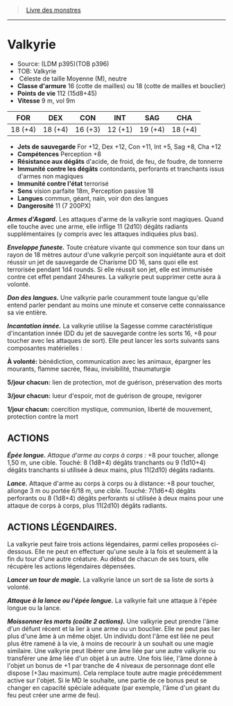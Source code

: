 ﻿> [Livre des monstres](tome_of_beasts.md)

---

# Valkyrie

- Source: (LDM p395)(TOB p396)
- TOB: Valkyrie
-  Céleste de taille Moyenne (M), neutre
- **Classe d'armure** 16 (cotte de mailles) ou 18 (cotte de mailles et bouclier)
- **Points de vie** 112 (15d8+45)
- **Vitesse** 9 m, vol 9m

|FOR|DEX|CON|INT|SAG|CHA|
|---|---|---|---|---|---|
|18 (+4)|18 (+4)|16 (+3)|12 (+1)|19 (+4)|18 (+4)|

- **Jets de sauvegarde** For +12, Dex +12, Con +11, Int +5, Sag +8, Cha +12
- **Compétences** Perception +8
- **Résistance aux dégâts** d'acide, de froid, de feu, de foudre, de tonnerre
- **Immunité contre les dégâts** contondants, perforants et tranchants issus d'armes non magiques
- **Immunité contre l'état** terrorisé
- **Sens** vision parfaite 18m, Perception passive 18
- **Langues** commun, géant, nain, voir don des langues
- **Dangerosité** 11 (7 200PX)

**_Armes d'Asgard._** Les attaques d'arme de la valkyrie sont magiques. Quand elle touche avec une arme, elle inflige 11 (2d10) dégâts radiants supplémentaires (y compris avec les attaques indiquées plus bas).

**_Enveloppe funeste._** Toute créature vivante qui commence son tour dans un rayon de 18 mètres autour d'une valkyrie perçoit son inquiétante aura et doit réussir un jet de sauvegarde de Charisme DD 16, sans quoi elle est terrorisée pendant 1d4 rounds. Si elle réussit son jet, elle est immunisée contre cet effet pendant 24heures. La valkyrie peut supprimer cette aura à volonté.

**_Don des langues._** Une valkyrie parle couramment toute langue qu'elle entend parler pendant au moins une minute et conserve cette connaissance sa vie entière.

**_Incantation innée._** La valkyrie utilise la Sagesse comme caractéristique d'incantation innée (DD du jet de sauvegarde contre les sorts 16, +8 pour toucher avec les attaques de sort). Elle peut lancer les sorts suivants sans composantes matérielles :

**À volonté:** bénédiction, communication avec les animaux, épargner les mourants, flamme sacrée, fléau, invisibilité, thaumaturgie

**5/jour chacun:** lien de protection, mot de guérison, préservation des morts

**3/jour chacun:** lueur d'espoir, mot de guérison de groupe, revigorer

**1/jour chacun:** coercition mystique, communion, liberté de mouvement, protection contre la mort

## ACTIONS

**_Épée longue._** _Attaque d'arme au corps à corps :_ +8 pour toucher, allonge 1,50 m, une cible. Touché: 8 (1d8+4) dégâts tranchants ou 9 (1d10+4) dégâts tranchants si utilisée à deux mains, plus 11(2d10) dégâts radiants.

**_Lance._** Attaque d'arme au corps à corps ou à distance: +8 pour toucher, allonge 3 m ou portée 6/18 m, une cible. Touché: 7(1d6+4) dégâts perforants ou 8 (1d8+4) dégâts perforants si utilisée à deux mains pour une attaque de corps à corps, plus 11(2d10) dégâts radiants.

## ACTIONS LÉGENDAIRES.

La valkyrie peut faire trois actions légendaires, parmi celles proposées ci-dessous. Elle ne peut en effectuer qu'une seule à la fois et seulement à la fin du tour d'une autre créature. Au début de chacun de ses tours, elle récupère les actions légendaires dépensées.

**_Lancer un tour de magie._** La valkyrie lance un sort de sa liste de sorts à volonté.

**_Attaque à la lance ou l'épée longue._** La valkyrie fait une attaque à l'épée longue ou la lance.

**_Moissonner les morts (coûte 2 actions)._** Une valkyrie peut prendre l'âme d'un défunt récent et la lier à une arme ou un bouclier. Elle ne peut pas lier plus d'une âme à un même objet. Un individu dont l'âme est liée ne peut plus être ramené à la vie, à moins de recourir à un souhait ou une magie similaire. Une valkyrie peut libérer une âme liée par une autre valkyrie ou transférer une âme liée d'un objet à un autre. Une fois liée, l'âme donne à l'objet un bonus de +1 par tranche de 4 niveaux de personnage dont elle dispose (+3au maximum). Cela remplace toute autre magie précédemment active sur l'objet. Si le MD le souhaite, une partie de ce bonus peut se changer en capacité spéciale adéquate (par exemple, l'âme d'un géant du feu peut créer une arme de feu).

